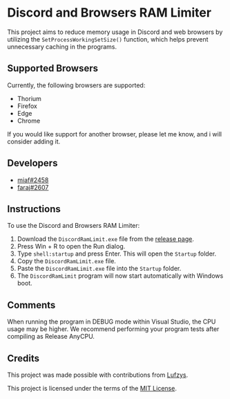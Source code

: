 # Discord and Browsers RAM Limiter

This project aims to reduce memory usage in Discord and web browsers by utilizing the `SetProcessWorkingSetSize()` function, which helps prevent unnecessary caching in the programs.

## Supported Browsers
Currently, the following browsers are supported:
- Thorium
- Firefox
- Edge
- Chrome

If you would like support for another browser, please let me know, and i will consider adding it.

## Developers
- [miaf#2458](https://discord.com/users/308986559292768258)
- [faraj#2607](https://discord.com/users/635406751495356436)

## Instructions

To use the Discord and Browsers RAM Limiter:

1. Download the `DiscordRamLimit.exe` file from the [release page](https://github.com/NextWork123/ram-limiter/releases/download/Ram-Limiter/DiscordRamLimiter.exe).
2. Press Win + R to open the Run dialog.
3. Type `shell:startup` and press Enter. This will open the `Startup` folder.
4. Copy the `DiscordRamLimit.exe` file.
5. Paste the `DiscordRamLimit.exe` file into the `Startup` folder.
6. The `DiscordRamLimit` program will now start automatically with Windows boot.

## Comments
When running the program in DEBUG mode within Visual Studio, the CPU usage may be higher. We recommend performing your program tests after compiling as Release AnyCPU.

## Credits
This project was made possible with contributions from [Lufzys](https://github.com/Lufzys).

This project is licensed under the terms of the [MIT License](https://github.com/faraaj/discord-ram-limiter/blob/main/LICENSE).
